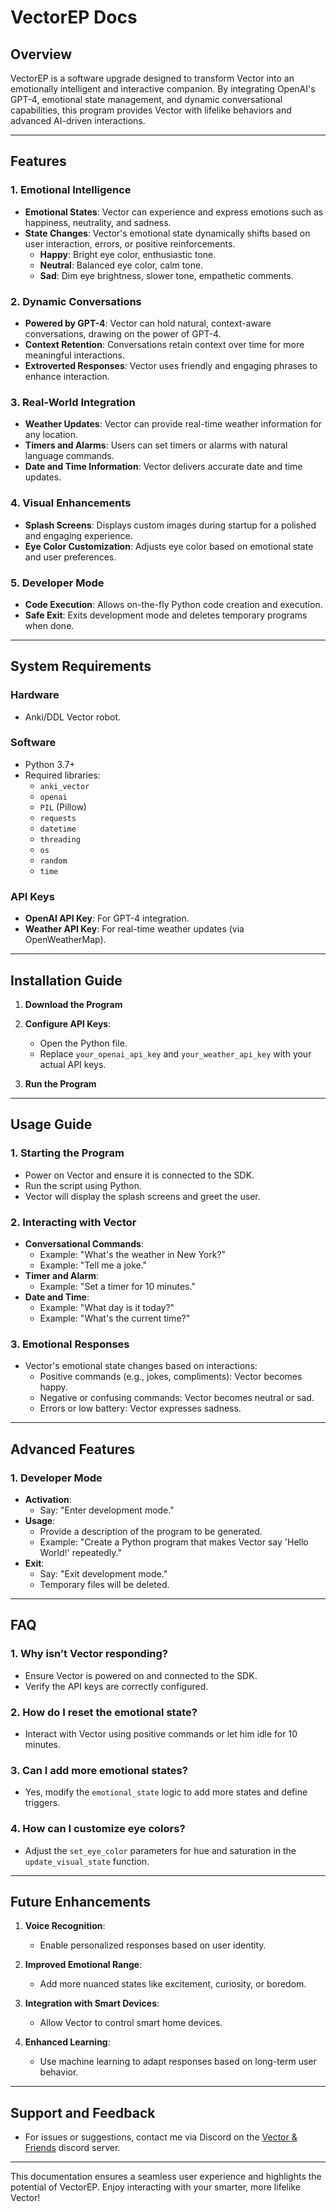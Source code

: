 # VectorEP Docs

## **Overview**
VectorEP is a software upgrade designed to transform Vector into an emotionally intelligent and interactive companion. By integrating OpenAI's GPT-4, emotional state management, and dynamic conversational capabilities, this program provides Vector with lifelike behaviors and advanced AI-driven interactions.

---

## **Features**

### 1. Emotional Intelligence
- **Emotional States**: Vector can experience and express emotions such as happiness, neutrality, and sadness.
- **State Changes**: Vector's emotional state dynamically shifts based on user interaction, errors, or positive reinforcements.
  - **Happy**: Bright eye color, enthusiastic tone.
  - **Neutral**: Balanced eye color, calm tone.
  - **Sad**: Dim eye brightness, slower tone, empathetic comments.

### 2. Dynamic Conversations
- **Powered by GPT-4**: Vector can hold natural, context-aware conversations, drawing on the power of GPT-4.
- **Context Retention**: Conversations retain context over time for more meaningful interactions.
- **Extroverted Responses**: Vector uses friendly and engaging phrases to enhance interaction.

### 3. Real-World Integration
- **Weather Updates**: Vector can provide real-time weather information for any location.
- **Timers and Alarms**: Users can set timers or alarms with natural language commands.
- **Date and Time Information**: Vector delivers accurate date and time updates.

### 4. Visual Enhancements
- **Splash Screens**: Displays custom images during startup for a polished and engaging experience.
- **Eye Color Customization**: Adjusts eye color based on emotional state and user preferences.

### 5. Developer Mode
- **Code Execution**: Allows on-the-fly Python code creation and execution.
- **Safe Exit**: Exits development mode and deletes temporary programs when done.

---

## **System Requirements**

### Hardware
- Anki/DDL Vector robot.

### Software
- Python 3.7+
- Required libraries:
  - `anki_vector`
  - `openai`
  - `PIL` (Pillow)
  - `requests`
  - `datetime`
  - `threading`
  - `os`
  - `random`
  - `time`

### API Keys
- **OpenAI API Key**: For GPT-4 integration.
- **Weather API Key**: For real-time weather updates (via OpenWeatherMap).

---

## **Installation Guide**

1. **Download the Program**

2. **Configure API Keys**:
   - Open the Python file.
   - Replace `your_openai_api_key` and `your_weather_api_key` with your actual API keys.

3. **Run the Program**

---

## **Usage Guide**

### 1. Starting the Program
- Power on Vector and ensure it is connected to the SDK.
- Run the script using Python.
- Vector will display the splash screens and greet the user.

### 2. Interacting with Vector
- **Conversational Commands**:
  - Example: "What's the weather in New York?"
  - Example: "Tell me a joke."
- **Timer and Alarm**:
  - Example: "Set a timer for 10 minutes."
- **Date and Time**:
  - Example: "What day is it today?"
  - Example: "What's the current time?"

### 3. Emotional Responses
- Vector's emotional state changes based on interactions:
  - Positive commands (e.g., jokes, compliments): Vector becomes happy.
  - Negative or confusing commands: Vector becomes neutral or sad.
  - Errors or low battery: Vector expresses sadness.

---

## **Advanced Features**

### 1. Developer Mode
- **Activation**:
  - Say: "Enter development mode."
- **Usage**:
  - Provide a description of the program to be generated.
  - Example: "Create a Python program that makes Vector say 'Hello World!' repeatedly."
- **Exit**:
  - Say: "Exit development mode."
  - Temporary files will be deleted.

---

## **FAQ**

### 1. Why isn’t Vector responding?
- Ensure Vector is powered on and connected to the SDK.
- Verify the API keys are correctly configured.

### 2. How do I reset the emotional state?
- Interact with Vector using positive commands or let him idle for 10 minutes.

### 3. Can I add more emotional states?
- Yes, modify the `emotional_state` logic to add more states and define triggers.

### 4. How can I customize eye colors?
- Adjust the `set_eye_color` parameters for hue and saturation in the `update_visual_state` function.

---


## **Future Enhancements**

1. **Voice Recognition**:
   - Enable personalized responses based on user identity.

2. **Improved Emotional Range**:
   - Add more nuanced states like excitement, curiosity, or boredom.

3. **Integration with Smart Devices**:
   - Allow Vector to control smart home devices.

4. **Enhanced Learning**:
   - Use machine learning to adapt responses based on long-term user behavior.

---

## **Support and Feedback**
- For issues or suggestions, contact me via Discord on the [Vector & Friends](https://discord.gg/5JchnSAYyq) discord server.

---

This documentation ensures a seamless user experience and highlights the potential of VectorEP. Enjoy interacting with your smarter, more lifelike Vector!


